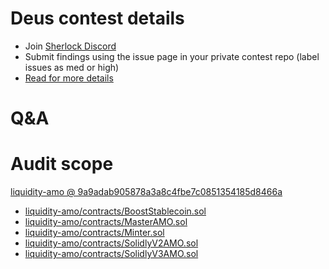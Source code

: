 
# Deus contest details

- Join [Sherlock Discord](https://discord.gg/MABEWyASkp)
- Submit findings using the issue page in your private contest repo (label issues as med or high)
- [Read for more details](https://docs.sherlock.xyz/audits/watsons)

# Q&A

# Audit scope


[liquidity-amo @ 9a9adab905878a3a8c4fbe7c0851354185d8466a](https://github.com/AXION-MONEY/liquidity-amo/tree/9a9adab905878a3a8c4fbe7c0851354185d8466a)
- [liquidity-amo/contracts/BoostStablecoin.sol](liquidity-amo/contracts/BoostStablecoin.sol)
- [liquidity-amo/contracts/MasterAMO.sol](liquidity-amo/contracts/MasterAMO.sol)
- [liquidity-amo/contracts/Minter.sol](liquidity-amo/contracts/Minter.sol)
- [liquidity-amo/contracts/SolidlyV2AMO.sol](liquidity-amo/contracts/SolidlyV2AMO.sol)
- [liquidity-amo/contracts/SolidlyV3AMO.sol](liquidity-amo/contracts/SolidlyV3AMO.sol)


